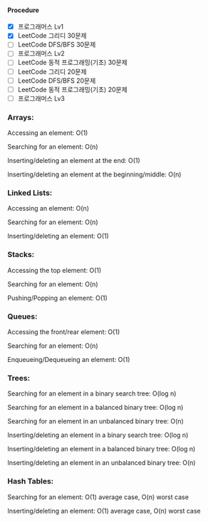 <h4>Procedure</h4>

- [x] 프로그래머스 Lv1
- [x] LeetCode 그리디 30문제
- [ ] LeetCode DFS/BFS 30문제
- [ ] 프로그래머스 Lv2
- [ ] LeetCode 동적 프로그래밍(기초) 30문제
- [ ] LeetCode 그리디 20문제
- [ ] LeetCode DFS/BFS 20문제
- [ ] LeetCode 동적 프로그래밍(기초) 20문제
- [ ] 프로그래머스 Lv3

<h3>Arrays:</h3>

<p>Accessing an element: O(1)</p>
<p>Searching for an element: O(n)</p>
<p>Inserting/deleting an element at the end: O(1)</p>
<p>Inserting/deleting an element at the beginning/middle: O(n)</p>

<h3>Linked Lists:</h3>

<p>Accessing an element: O(n)</p>
<p>Searching for an element: O(n)</p>
<p>Inserting/deleting an element: O(1)</p>

<h3>Stacks:</h3>

<p>Accessing the top element: O(1)</p>
<p>Searching for an element: O(n)</p>
<p>Pushing/Popping an element: O(1)</p>

<h3>Queues:</h3>

<p>Accessing the front/rear element: O(1)</p>
<p>Searching for an element: O(n)</p>
<p>Enqueueing/Dequeueing an element: O(1)</p>

<h3>Trees:</h3>

<p>Searching for an element in a binary search tree: O(log n)</p>
<p>Searching for an element in a balanced binary tree: O(log n)</p>
<p>Searching for an element in an unbalanced binary tree: O(n)</p>
<p>Inserting/deleting an element in a binary search tree: O(log n)</p>
<p>Inserting/deleting an element in a balanced binary tree: O(log n)</p>
<p>Inserting/deleting an element in an unbalanced binary tree: O(n)</p>

<h3>Hash Tables:</h3>

<p>Searching for an element: O(1) average case, O(n) worst case</p>
<p>Inserting/deleting an element: O(1) average case, O(n) worst case</p>
